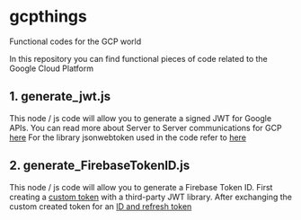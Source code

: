 # gcpthings
Functional codes for the GCP world 

In this repository you can find functional pieces of code related to the Google Cloud Platform 

## 1. generate_jwt.js
This node / js code will allow you to generate a signed JWT for Google APIs. You can read more about Server to Server communications for GCP [here](https://developers.google.com/identity/protocols/oauth2/service-account) For the library jsonwebtoken used in the code refer to [here](https://jwt.io)


## 2. generate_FirebaseTokenID.js
This node / js code will allow you to generate a Firebase Token ID. First creating a [custom token](https://firebase.google.com/docs/auth/admin/create-custom-tokens#create_custom_tokens_using_a_third-party_jwt_library) with a third-party JWT library. After exchanging the custom created token for an [ ID and refresh token ](https://firebase.google.com/docs/reference/rest/auth#section-refresh-token)


